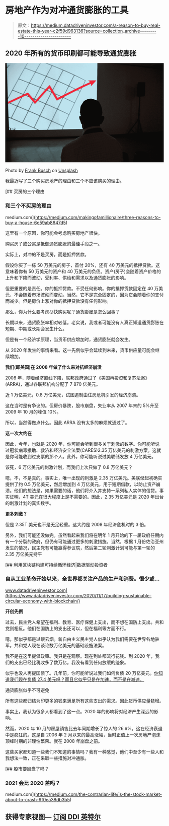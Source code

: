 # 房地产作为对冲通货膨胀的工具

> 原文：<https://medium.datadriveninvestor.com/a-reason-to-buy-real-estate-this-year-c2f59d963136?source=collection_archive---------10----------------------->

## 2020 年所有的货币印刷都可能导致通货膨胀

![](img/9ee6f63d2178ba3b9187a167b67805d2.png)

Photo by [Frank Busch](https://unsplash.com/@frankbusch?utm_source=medium&utm_medium=referral) on [Unsplash](https://unsplash.com?utm_source=medium&utm_medium=referral)

我最近写了三个购买房地产的理由和三个不应该购买的理由。

[](https://medium.com/makingofamillionaire/three-reasons-to-buy-a-house-6e59ab8647d5) [## 买房的三个理由

### 和三个不买房的理由

medium.com](https://medium.com/makingofamillionaire/three-reasons-to-buy-a-house-6e59ab8647d5) 

这里有一个原因，你可能会考虑购买房地产很快。

购买房子或公寓是抵御通货膨胀的最佳手段之一。

实际上，对冲的不是买房，而是抵押贷款。

假设你买了一栋 50 万美元的房子，首付 20%，还有 40 万美元的抵押贷款。这意味着你有 50 万美元的资产和 40 万美元的负债。资产(房子)会随着资产价格的上升和下降而波动，受利率、供给和需求以及通货膨胀的影响。

但更重要的是责任。你的抵押贷款。不受任何影响。你的抵押贷款固定在 40 万美元，不会随着市场波动而变动。当然，它不是完全固定的，因为它会随着你的支付而减少。但是房价上涨对你的抵押贷款没有任何影响。

那么，你为什么要考虑尽快购买呢？通货膨胀是怎么回事？

长期以来，通货膨胀率相对较低。老实说，我或者可能没有人真正知道通货膨胀在短期、中期或长期会发生什么。

但是有一个经济学原理，当货币供应增加时，通货膨胀就会发生。

从 2020 年发生的事情来看。这一先例似乎会延续到未来，货币供应量可能会继续增加。

**我们(即美国)在 2008 年做了什么来对抗经济崩溃**

2008 年，随着经济直线下降，联邦政府通过了《美国再投资和复苏法案》(ARRA)，通过各联邦机构分配了 7 870 亿美元。

近 1 万亿美元，0.8 万亿美元，试图遏制由住房危机引发的经济崩溃。

这在当时是有争议的。但房价暴跌，股市崩盘，失业率从 2007 年末的 5%升至 2009 年 10 月的峰值 10%。

所以，当然得做点什么。因此 ARRA 没有太多的麻烦就通过了。

**这一次大约在**

因此，今年，也就是 2020 年，你可能会听到很多关于刺激的数字。你可能听说过冠状病毒援助、救济和经济安全法案(CARES)2.35 万亿美元的刺激方案。这就是你可能收到过支票的那个人。此外，你可能听说过美联储发放 4 万亿美元。

该死，6 万亿美元的刺激计划，而我们上次只做了 0.8 万亿美元？

嗯，不，不是真的。事实上，唯一出现的刺激是 2.35 万亿美元。美联储起初确实提供了约 0.5 万亿美元，然后增加到 4 万亿美元，用于短期借款，以防止资产崩溃。他们的想法是，如果需要的话，他们将介入并支持一系列私人实体的信贷。事实证明，4T 美元在很大程度上是不需要的。因此，2.35 万亿美元是 2020 年出台的刺激计划的真实数字。

**更多刺激？**

但是 2.35T 美元也不是无足轻重。这大约是 2008 年经济危机时的 3 倍。

另外，我们可能还没做完。虽然看起来我们将在明年 1 月开始的下一届政府任期内有一个分裂的政府，但仍有可能通过更多的刺激措施。当然，根据 1 月份佐治亚州发生的情况，民主党有可能赢得参议院，然后第二轮刺激计划可能与第一轮的 2.35 万亿美元持平

[](https://www.datadriveninvestor.com/2020/11/17/building-sustainable-circular-economy-with-blockchain/) [## 利用区块链构建可持续循环经济|数据驱动投资者

### 自从工业革命开始以来，全世界都关注产品的生产和消费。很少或…

www.datadriveninvestor.com](https://www.datadriveninvestor.com/2020/11/17/building-sustainable-circular-economy-with-blockchain/) 

**开创先例**

过去，民主党人希望在福利、教育、医疗保健上支出，而不想在国防上支出。共和党则相反。他们在国防上的支出还可以，但在福利等方面不行。

嗯，那似乎都是过眼云烟。新自由主义民主党人似乎认为我们需要在世界各地驻军。共和党人现在谈论数万亿美元的基础设施法案。

我不是在这里提倡政策。我只是在观察。现在到处都流行花钱。到 2020 年，我们的支出已经比税收多了数万亿。我没有看到任何放缓的迹象。

似乎也没人再提国债了。几年前，你可能听说过我们如何负债 20 万亿美元。[你知道我们现在负债 27.4 美元吗？而且它似乎只是在加速，而不是在减速。](https://www.usdebtclock.org/)

通货膨胀似乎不可避免

所有这些都归结为印更多的钱来满足所有这些支出的需求。因此货币供应量猛增。

事实上，我认为很多人都看到了这一点。2020 年的影响将对经济产生深远的影响。

然而，2020 年 10 月的房屋销售比去年同期增长了惊人的 26.6%。这在经济衰退中是疯狂的。这是自 2006 年 2 月以来的最高涨幅，当时正值上一次房地产泡沫顶峰时期的非理性繁荣。就在 2008 年崩盘之前。

这些买家都知道一些我们不知道的事情吗？我有一种感觉，他们中至少有一些人和我想法一致，正在采取一些措施对冲通胀。

[](https://medium.com/the-contrarian-life/is-the-stock-market-about-to-crash-9f0ea38db3b5) [## 股市要崩盘了吗？

### 2021 会比 2020 差吗？

medium.com](https://medium.com/the-contrarian-life/is-the-stock-market-about-to-crash-9f0ea38db3b5) 

## 获得专家视图— [订阅 DDI 英特尔](https://datadriveninvestor.com/ddi-intel)